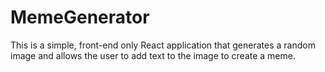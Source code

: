 # MemeGenerator
This is a simple, front-end only React application that generates a random image and allows the user to add text to the image to create a meme.
